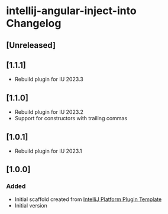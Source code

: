 <!-- Keep a Changelog guide -> https://keepachangelog.com -->

# intellij-angular-inject-into Changelog

## [Unreleased]

## [1.1.1]
- Rebuild plugin for IU 2023.3

## [1.1.0]
- Rebuild plugin for IU 2023.2
- Support for constructors with trailing commas

## [1.0.1]
- Rebuild plugin for IU 2023.1

## [1.0.0]
### Added
- Initial scaffold created from [IntelliJ Platform Plugin Template](https://github.com/JetBrains/intellij-platform-plugin-template)
- Initial version
